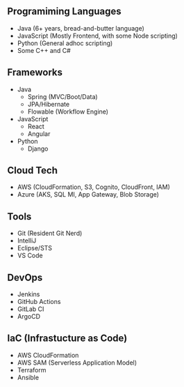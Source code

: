 ## Programiming Languages

- Java (6+ years, bread-and-butter language)
- JavaScript (Mostly Frontend, with some Node scripting)
- Python (General adhoc scripting)
- Some C++ and C#

## Frameworks

- Java
  - Spring (MVC/Boot/Data)
  - JPA/Hibernate
  - Flowable (Workflow Engine)
- JavaScript
  - React
  - Angular
- Python
  - Django

## Cloud Tech

- AWS (CloudFormation, S3, Cognito, CloudFront, IAM)
- Azure (AKS, SQL MI, App Gateway, Blob Storage)

## Tools

- Git (Resident Git Nerd)
- IntelliJ
- Eclipse/STS
- VS Code

## DevOps

- Jenkins
- GitHub Actions
- GitLab CI
- ArgoCD

## IaC (Infrastucture as Code)

- AWS CloudFormation
- AWS SAM (Serverless Application Model)
- Terraform
- Ansible
